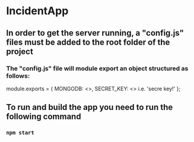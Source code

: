 # IncidentApp

## In order to get the server running, a "config.js" files must be added to the root folder of the project

### The "config.js" file will module export an object structured as follows:
module.exports = {
  MONGODB: <<your conecction to the a mongoDB>>, 
  SECRET_KEY: <<any string>>  i.e. 'secre key!'
};

## To run and build the app you need to run the following command

### `npm start`
